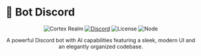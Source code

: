 # 🤖 Bot Discord

<div align="center">

![Cortex Realm](https://img.shields.io/badge/Cortex%20Realm-AI%20Bot-blue?style=for-the-badge)
[![Discord](https://img.shields.io/discord/936698651257548904?color=5865F2&label=Discord&logo=discord&logoColor=white&style=for-the-badge)](https://discord.gg/EWr3GgP6fe)
![License](https://img.shields.io/badge/license-MIT-green?style=for-the-badge)
![Node](https://img.shields.io/badge/Node.js-16+-green?style=for-the-badge&logo=node.js)

A powerful Discord bot with AI capabilities featuring a sleek, modern UI and an elegantly organized codebase.

</div>